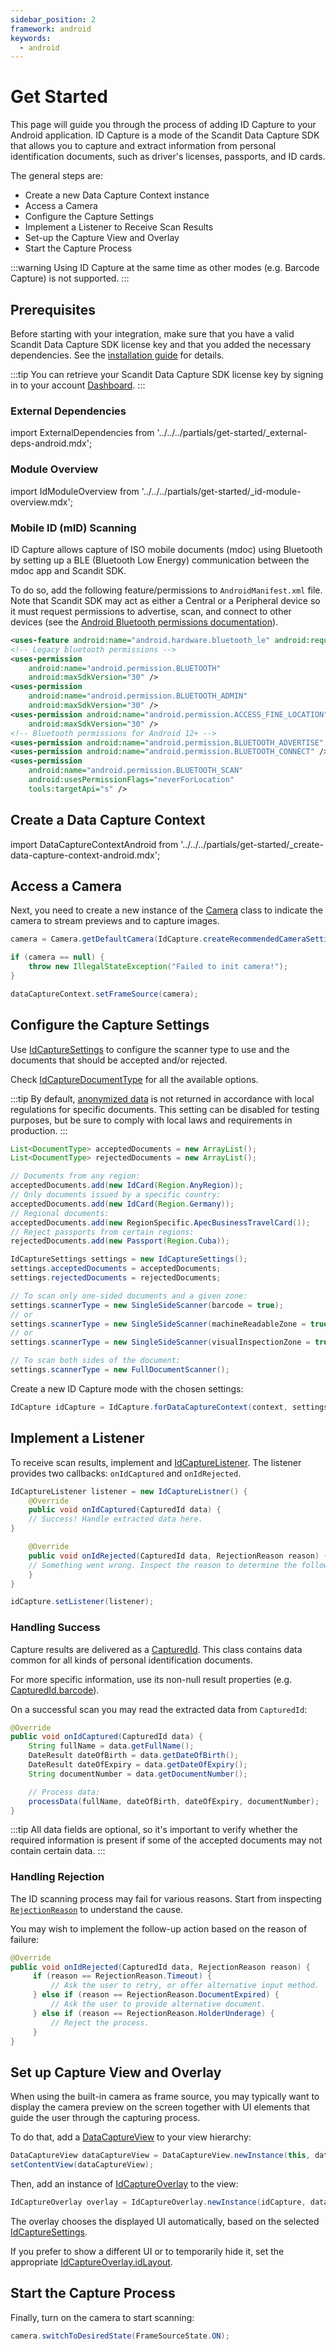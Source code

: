 ```yaml
---
sidebar_position: 2
framework: android
keywords:
  - android
---
```


# Get Started

This page will guide you through the process of adding ID Capture to your Android application. ID Capture is a mode of the Scandit Data Capture SDK that allows you to capture and extract information from personal identification documents, such as driver's licenses, passports, and ID cards.

The general steps are:

- Create a new Data Capture Context instance
- Access a Camera
- Configure the Capture Settings
- Implement a Listener to Receive Scan Results
- Set-up the Capture View and Overlay
- Start the Capture Process

:::warning
Using ID Capture at the same time as other modes (e.g. Barcode Capture) is not supported.
:::

## Prerequisites

Before starting with your integration, make sure that you have a valid Scandit Data Capture SDK license key and that you added the necessary dependencies. See the [installation guide](/sdks/android/add-sdk.md) for details.

:::tip
You can retrieve your Scandit Data Capture SDK license key by signing in to your account [Dashboard](https://ssl.scandit.com/dashboard/sign-in).
:::

### External Dependencies

import ExternalDependencies from '../../../partials/get-started/_external-deps-android.mdx';

<ExternalDependencies/>

### Module Overview

import IdModuleOverview from '../../../partials/get-started/_id-module-overview.mdx';

<IdModuleOverview/>

### Mobile ID (mID) Scanning

ID Capture allows capture of ISO mobile documents (mdoc) using Bluetooth by setting up a BLE (Bluetooth Low Energy) communication between the mdoc app and Scandit SDK.

To do so, add the following feature/permissions to `AndroidManifest.xml` file. Note that Scandit SDK may act as either a Central or a Peripheral device so it must request permissions to advertise, scan, and connect to other devices (see the [Android Bluetooth permissions documentation](https://developer.android.com/develop/connectivity/bluetooth/bt-permissions)).

```xml
<uses-feature android:name="android.hardware.bluetooth_le" android:required="true"/>
<!-- Legacy bluetooth permissions -->
<uses-permission
    android:name="android.permission.BLUETOOTH"
    android:maxSdkVersion="30" />
<uses-permission
    android:name="android.permission.BLUETOOTH_ADMIN"
    android:maxSdkVersion="30" />
<uses-permission android:name="android.permission.ACCESS_FINE_LOCATION"
    android:maxSdkVersion="30" />
<!-- Bluetooth permissions for Android 12+ -->
<uses-permission android:name="android.permission.BLUETOOTH_ADVERTISE" />
<uses-permission android:name="android.permission.BLUETOOTH_CONNECT" />
<uses-permission
    android:name="android.permission.BLUETOOTH_SCAN"
    android:usesPermissionFlags="neverForLocation"
    tools:targetApi="s" />
```

## Create a Data Capture Context

import DataCaptureContextAndroid from '../../../partials/get-started/_create-data-capture-context-android.mdx';

<DataCaptureContextAndroid/>

## Access a Camera

Next, you need to create a new instance of the [Camera](https://docs.scandit.com/data-capture-sdk/android/core/api/camera.html#class-scandit.datacapture.core.Camera) class to indicate the camera to stream previews and to capture images.

```java
camera = Camera.getDefaultCamera(IdCapture.createRecommendedCameraSettings());

if (camera == null) {
    throw new IllegalStateException("Failed to init camera!");
}

dataCaptureContext.setFrameSource(camera);
```

## Configure the Capture Settings

Use [IdCaptureSettings](https://docs.scandit.com/data-capture-sdk/android/id-capture/api/id-capture-settings.html#class-scandit.datacapture.id.IdCaptureSettings) to configure the scanner type to use and the documents that should be accepted and/or rejected.

Check [IdCaptureDocumentType](https://docs.scandit.com/data-capture-sdk/android/id-capture/api/id-capture-document.html#enum-scandit.datacapture.id.IdCaptureDocumentType) for all the available options.

:::tip
By default, [anonymized data](./advanced.md#configure-data-anonymization) is not returned in accordance with local regulations for specific documents. This setting can be disabled for testing purposes, but be sure to comply with local laws and requirements in production.
:::

```java
List<DocumentType> acceptedDocuments = new ArrayList();
List<DocumentType> rejectedDocuments = new ArrayList();

// Documents from any region:
acceptedDocuments.add(new IdCard(Region.AnyRegion));
// Only documents issued by a specific country:
acceptedDocuments.add(new IdCard(Region.Germany));
// Regional documents:
acceptedDocuments.add(new RegionSpecific.ApecBusinessTravelCard());
// Reject passports from certain regions:
rejectedDocuments.add(new Passport(Region.Cuba));

IdCaptureSettings settings = new IdCaptureSettings();
settings.acceptedDocuments = acceptedDocuments;
settings.rejectedDocuments = rejectedDocuments;

// To scan only one-sided documents and a given zone:
settings.scannerType = new SingleSideScanner(barcode = true);
// or
settings.scannerType = new SingleSideScanner(machineReadableZone = true);
// or
settings.scannerType = new SingleSideScanner(visualInspectionZone = true);

// To scan both sides of the document:
settings.scannerType = new FullDocumentScanner();
```

Create a new ID Capture mode with the chosen settings:

```java
IdCapture idCapture = IdCapture.forDataCaptureContext(context, settings);
```

## Implement a Listener

To receive scan results, implement and [IdCaptureListener](https://docs.scandit.com/data-capture-sdk/android/id-capture/api/id-capture-listener.html#interface-scandit.datacapture.id.IIdCaptureListener). The listener provides two callbacks: `onIdCaptured` and `onIdRejected`.

```java
IdCaptureListener listener = new IdCaptureListner() {
    @Override
    public void onIdCaptured(CapturedId data) {
    // Success! Handle extracted data here.
}

    @Override
    public void onIdRejected(CapturedId data, RejectionReason reason) {
    // Something went wrong. Inspect the reason to determine the follow-up action.
    }
}

idCapture.setListener(listener);
```

### Handling Success

Capture results are delivered as a [CapturedId](https://docs.scandit.com/data-capture-sdk/android/id-capture/api/captured-id.html#class-scandit.datacapture.id.CapturedId). This class contains data common for all kinds of personal identification documents.

For more specific information, use its non-null result properties (e.g. [CapturedId.barcode](https://docs.scandit.com/data-capture-sdk/android/id-capture/api/captured-id.html#property-scandit.datacapture.id.CapturedId.Barcode)).

On a successful scan you may read the extracted data from `CapturedId`:
    
```java
@Override
public void onIdCaptured(CapturedId data) {
    String fullName = data.getFullName();
    DateResult dateOfBirth = data.getDateOfBirth();
    DateResult dateOfExpiry = data.getDateOfExpiry();
    String documentNumber = data.getDocumentNumber();

    // Process data:
    processData(fullName, dateOfBirth, dateOfExpiry, documentNumber); 
}
```
:::tip
All data fields are optional, so it's important to verify whether the required information is present  if some of the accepted documents may not contain certain data.
:::

### Handling Rejection

The ID scanning process may fail for various reasons. Start from inspecting [`RejectionReason`](https://docs.scandit.com/data-capture-sdk/android/id-capture/api/rejection-reason.html#enum-scandit.datacapture.id.RejectionReason) to understand the cause.

You may wish to implement the follow-up action based on the reason of failure:

```java
@Override
public void onIdRejected(CapturedId data, RejectionReason reason) {
     if (reason == RejectionReason.Timeout) {
         // Ask the user to retry, or offer alternative input method.
     } else if (reason == RejectionReason.DocumentExpired) {
         // Ask the user to provide alternative document.
     } else if (reason == RejectionReason.HolderUnderage) {
         // Reject the process.
     }
}
```

## Set up Capture View and Overlay

When using the built-in camera as frame source, you may typically want to display the camera preview on the screen together with UI elements that guide the user through the capturing process.

To do that, add a [DataCaptureView](https://docs.scandit.com/data-capture-sdk/android/core/api/ui/data-capture-view.html#class-scandit.datacapture.core.ui.DataCaptureView) to your view hierarchy:

```java
DataCaptureView dataCaptureView = DataCaptureView.newInstance(this, dataCaptureContext);
setContentView(dataCaptureView);
```

Then, add an instance of [IdCaptureOverlay](https://docs.scandit.com/data-capture-sdk/android/id-capture/api/ui/id-capture-overlay.html#class-scandit.datacapture.id.ui.IdCaptureOverlay) to the view:

```java
IdCaptureOverlay overlay = IdCaptureOverlay.newInstance(idCapture, dataCaptureView);
```

The overlay chooses the displayed UI automatically, based on the selected [IdCaptureSettings](https://docs.scandit.com/data-capture-sdk/android/id-capture/api/id-capture-settings.html#class-scandit.datacapture.id.IdCaptureSettings).

If you prefer to show a different UI or to temporarily hide it, set the appropriate [IdCaptureOverlay.idLayout](https://docs.scandit.com/data-capture-sdk/android/id-capture/api/ui/id-capture-overlay.html#property-scandit.datacapture.id.ui.IdCaptureOverlay.IdLayout).

## Start the Capture Process

Finally, turn on the camera to start scanning:

```java
camera.switchToDesiredState(FrameSourceState.ON);
```
